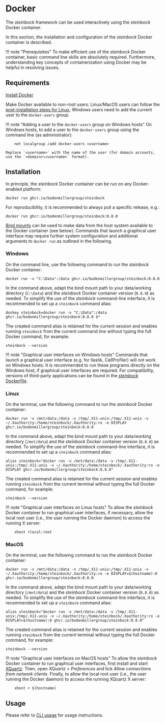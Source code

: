 # Docker

The *steinbock* framework can be used interactively using the *steinbock* Docker container.

In this section, the installation and configuration of the *steinbock* Docker container is described.

!!! note "Prerequisites"
    To make efficient use of the *steinbock* Docker container, basic command line skills are absolutely required. Furthermore, understanding key concepts of containerization using Docker may be helpful in resolving issues.

## Requirements

[Install Docker](https://docs.docker.com/get-docker/)

Make Docker available to non-root users: Linux/MacOS users can follow the [post-installation steps for Linux](https://docs.docker.com/engine/install/linux-postinstall/), Windows users need to add the current user to the `docker-users` group.

!!! note "Adding a user to the `docker-users` group on Windows hosts"
    On Windows hosts, to add a user to the `docker-users` group using the command line (as administrator):

        net localgroup /add docker-users <username>
		
	Replace `<username>` with the name of the user (for domain accounts, use the `<domain>\<username>` format).

## Installation

In principle, the *steinbock* Docker container can be run on any Docker-enabled platform:

    docker run ghcr.io/bodenmillergroup/steinbock

For reproducibility, it is recommended to always pull a specific release, e.g.:

    docker run ghcr.io/bodenmillergroup/steinbock:0.8.0

[Bind mounts](https://docs.docker.com/storage/bind-mounts/) can be used to make data from the host system available to the Docker container (see below). Commands that launch a graphical user interface may require further system configuration and additional arguments to `docker run` as outlined in the following.

### Windows

On the command line, use the following command to run the *steinbock* Docker container:

    docker run -v "C:\Data":/data ghcr.io/bodenmillergroup/steinbock:0.8.0

In the command above, adapt the bind mount path to your data/working directory (`C:\Data`) and the *steinbock* Docker container version (`0.8.0`) as needed. To simplify the use of the *steinbock* command-line interface, it is recommended to set up a `steinbock` command alias:

    doskey steinbock=docker run -v "C:\Data":/data ghcr.io/bodenmillergroup/steinbock:0.8.0 $*

The created command alias is retained for the current session and enables running `steinbock` from the current command line without typing the full Docker command, for example:

    steinbock --version

!!! note "Graphical user interfaces on Windows hosts"
    Commands that launch a graphical user interface (e.g. for Ilastik, CellProfiler) will not work on Windows hosts. It is recommended to run these programs directly on the Windows host, if graphical user interfaces are required. For compatibility, versions of third-party applications can be found in the [*steinbock* Dockerfile](https://github.com/BodenmillerGroup/steinbock/blob/main/Dockerfile).

### Linux

On the terminal, use the following command to run the *steinbock* Docker container:

    docker run -v /mnt/data:/data -v /tmp/.X11-unix:/tmp/.X11-unix -v ~/.Xauthority:/home/steinbock/.Xauthority:ro -e DISPLAY ghcr.io/bodenmillergroup/steinbock:0.8.0

In the command above, adapt the bind mount path to your data/working directory (`/mnt/data`) and the *steinbock* Docker container version (`0.8.0`) as needed. To simplify the use of the *steinbock* command-line interface, it is recommended to set up a `steinbock` command alias:

    alias steinbock="docker run -v /mnt/data:/data -v /tmp/.X11-unix:/tmp/.X11-unix -v ~/.Xauthority:/home/steinbock/.Xauthority:ro -e DISPLAY ghcr.io/bodenmillergroup/steinbock:0.8.0"

The created command alias is retained for the current session and enables running `steinbock` from the current terminal without typing the full Docker command, for example:

    steinbock --version

!!! note "Graphical user interfaces on Linux hosts"
    To allow the *steinbock* Docker container to run graphical user interfaces, if necessary, allow the local root user (i.e., the user running the Docker daemon) to access the running X server:

        xhost +local:root

### MacOS

On the terminal, use the following command to run the *steinbock* Docker container:

    docker run -v /mnt/data:/data -v /tmp/.X11-unix:/tmp/.X11-unix -v ~/.Xauthority:/home/steinbock/.Xauthority:ro -e DISPLAY=$(hostname):0 ghcr.io/bodenmillergroup/steinbock:0.8.0

In the command above, adapt the bind mount path to your data/working directory (`/mnt/data`) and the *steinbock* Docker container version (`0.8.0`) as needed. To simplify the use of the *steinbock* command-line interface, it is recommended to set up a `steinbock` command alias:

    alias steinbock="docker run -v /mnt/data:/data -v /tmp/.X11-unix:/tmp/.X11-unix -v ~/.Xauthority:/home/steinbock/.Xauthority:ro -e DISPLAY=$(hostname):0 ghcr.io/bodenmillergroup/steinbock:0.8.0"

The created command alias is retained for the current session and enables running `steinbock` from the current terminal without typing the full Docker command, for example:

    steinbock --version

!!! note "Graphical user interfaces on MacOS hosts"
    To allow the *steinbock* Docker container to run graphical user interfaces, first install and start [XQuartz](https://www.xquartz.org/). Then, open *XQuartz* > *Preferences* and tick *Allow connections from network clients*. Finally, to allow the local root user (i.e., the user running the Docker daemon) to access the running XQuartz X server:

        xhost + $(hostname)

## Usage

Please refer to [CLI usage](cli/intro.md) for usage instructions.

<!-- ## Troubleshooting

!!! note "Getting help"
    The *steinbock* Docker container is under active development. If you are experiencing issues, you are more than welcome to [file an issue on GitHub](https://github.com/BodenmillerGroup/steinbock/issues). However, please understand that only issues directly concerning *steinbock* can be addressed. For user support with Docker, command line usage, etc., please refer to your local IT administrator.

### File permission issues

The data/working directory must be writable by the host system user and/or group matching the user/group ID (UID/GID) of the user running within the *steinbock* Docker container. By default, the *steinbock* Docker container internally runs as user `steinbock` with UID `1000` and GID `1000`. The data/working directory must therefore be writeable by the host system user and/or group matching these IDs, and files created from within the container will be owned by that user.

Alternatively, you have the following options to run the *steinbock* Docker container:

 - **[Linux only]** Add bind mounts for the `/etc/passwd` and `/etc/groups` files and run the *steinbock* Docker container with the desired (e.g., current) host system user, by supplying the following additional options to the `docker run` command (remember to update your alias):
 
        -v /etc/passwd:/etc/passwd:ro -v /etc/groups:/etc/groups:ro -u $(id -u):$(id -g)

 - **[Singularity]** Run the *steinbock* Docker container using [Singularity](https://sylabs.io/singularity/) (see [here](https://sylabs.io/guides/3.0/user-guide/singularity_and_docker.html))

 - **[Custom build]** Re-build the *steinbock* Docker container from scratch with the UID and GID matching the desired (e.g., current) host system user ([Dockerfile](https://github.com/BodenmillerGroup/steinbock/blob/main/Dockerfile))

If you are a developer and would like to implement a workaround for this inconvenience (e.g. automatically change the UID/GID at runtime of the *steinbock* Docker container), you are more than welcome to submit a pull request! -->
